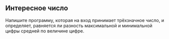 ## Интересное число

Напишите программу, которая на вход принимает трёхзначное число, и определяет, равняется ли разность максимальной и минимальной цифры средней по величине цифре. 